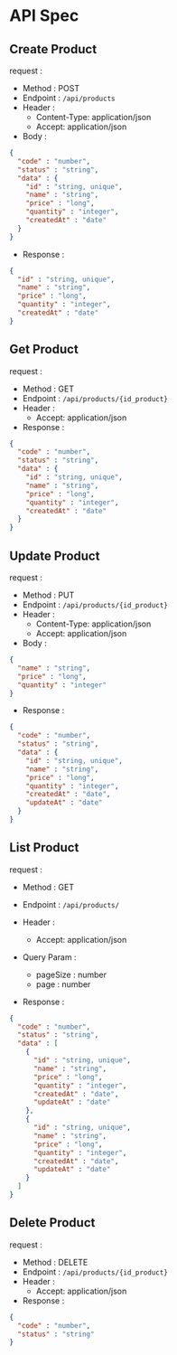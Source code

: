 # API Spec

## Create Product

request :
- Method : POST
- Endpoint : `/api/products`
- Header :
  - Content-Type: application/json
  - Accept: application/json
- Body :
```json
{
  "code" : "number",
  "status" : "string",
  "data" : {
    "id" : "string, unique",
    "name" : "string",
    "price" : "long",
    "quantity" : "integer",
    "createdAt" : "date"
  }
}
```
- Response :
```json
{
  "id" : "string, unique",
  "name" : "string",
  "price" : "long",
  "quantity" : "integer",
  "createdAt" : "date"
}
```

## Get Product

request :
- Method : GET
- Endpoint : `/api/products/{id_product}`
- Header :
  - Accept: application/json
- Response :
```json
{
  "code" : "number",
  "status" : "string",
  "data" : {
    "id" : "string, unique",
    "name" : "string",
    "price" : "long",
    "quantity" : "integer",
    "createdAt" : "date"
  }
}
```

## Update Product

request :
- Method : PUT
- Endpoint : `/api/products/{id_product}`
- Header :
  - Content-Type: application/json
  - Accept: application/json
- Body :
```json
{
  "name" : "string",
  "price" : "long",
  "quantity" : "integer"
}
```
- Response :
```json
{
  "code" : "number",
  "status" : "string",
  "data" : {
    "id" : "string, unique",
    "name" : "string",
    "price" : "long",
    "quantity" : "integer",
    "createdAt" : "date",
    "updateAt" : "date"
  }
}
```

## List Product

request :
- Method : GET
- Endpoint : `/api/products/`
- Header :
  - Accept: application/json
- Query Param :
  - pageSize : number
  - page : number
  
- Response :
```json
{
  "code" : "number",
  "status" : "string",
  "data" : [
    {
      "id" : "string, unique",
      "name" : "string",
      "price" : "long",
      "quantity" : "integer",
      "createdAt" : "date",
      "updateAt" : "date"
    },
    {
      "id" : "string, unique",
      "name" : "string",
      "price" : "long",
      "quantity" : "integer",
      "createdAt" : "date",
      "updateAt" : "date"
    }
  ]
}
```

## Delete Product
request :
- Method : DELETE
- Endpoint : `/api/products/{id_product}`
- Header :
  - Accept: application/json
- Response :
```json
{
  "code" : "number",
  "status" : "string"
}
```

